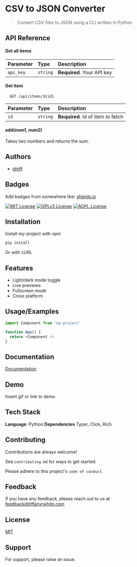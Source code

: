 # CSV to JSON Converter

> Convert CSV files to JSON using a CLI written in Python

## API Reference

#### Get all items


| Parameter | Type     | Description                |
| :-------- | :------- | :------------------------- |
| `api_key` | `string` | **Required**. Your API key |

#### Get item

```http
  GET /api/items/${id}
```

| Parameter | Type     | Description                       |
| :-------- | :------- | :-------------------------------- |
| `id`      | `string` | **Required**. Id of item to fetch |

#### add(num1, num2)

Takes two numbers and returns the sum.


## Authors

- [@tiff](https://www.github.com/twhite96)


## Badges

Add badges from somewhere like: [shields.io](https://shields.io/)

[![MIT License](https://img.shields.io/badge/License-MIT-green.svg)](https://choosealicense.com/licenses/mit/)
[![GPLv3 License](https://img.shields.io/badge/License-GPL%20v3-yellow.svg)](https://opensource.org/licenses/)
[![AGPL License](https://img.shields.io/badge/license-AGPL-blue.svg)](http://www.gnu.org/licenses/agpl-3.0)


## Installation

Install my-project with npm

```bash
pip install
```

Or with cURL

## Features

- Light/dark mode toggle
- Live previews
- Fullscreen mode
- Cross platform


## Usage/Examples

```javascript
import Component from 'my-project'

function App() {
  return <Component />
}
```


## Documentation

[Documentation](https://csv-to-json.tiff.run)


## Demo

Insert gif or link to demo


## Tech Stack

**Language**: Python
**Dependencies** Typer, Click, Rich


## Contributing

Contributions are always welcome!

See `contributing.md` for ways to get started.

Please adhere to this project's `code of conduct`.


## Feedback

If you have any feedback, please reach out to us at feedback@tiffanyrwhite.com


## License

[MIT](https://choosealicense.com/licenses/mit/)


## Support

For support, please raise an issue.

